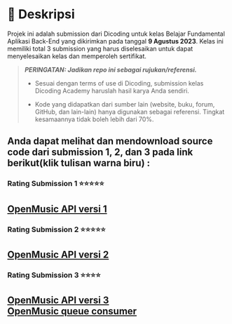 # 📃 Deskripsi

Projek ini adalah submission dari Dicoding untuk kelas Belajar Fundamental Aplikasi Back-End yang dikirimkan pada tanggal <b>9 Agustus 2023</b>. Kelas ini memiliki total 3 submission yang harus diselesaikan untuk dapat menyelesaikan kelas dan memperoleh sertifikat.

> **_PERINGATAN: Jadikan repo ini sebagai rujukan/referensi._**
>
> - Sesuai dengan terms of use di Dicoding, submission kelas Dicoding Academy haruslah hasil karya Anda sendiri.
>
> - Kode yang didapatkan dari sumber lain (website, buku, forum, GitHub, dan lain-lain) hanya digunakan sebagai referensi. Tingkat kesamaannya tidak boleh lebih dari 70%.

## Anda dapat melihat dan mendownload source code dari submission 1, 2, dan 3 pada link berikut(klik tulisan warna biru) : 

### Rating Submission 1 ⭐⭐⭐⭐⭐
## [OpenMusic API versi 1](https://github.com/indrayyana/Dicoding-Backend-Fundamental-Submission/tree/versi_1) 

### Rating Submission 2 ⭐⭐⭐⭐⭐ 
## [OpenMusic API versi 2](https://github.com/indrayyana/Dicoding-Backend-Fundamental-Submission/tree/versi_2) 

### Rating Submission 3 ⭐⭐⭐⭐
## [OpenMusic API versi 3](https://github.com/indrayyana/Dicoding-Backend-Fundamental-Submission/tree/master/open-music-back-end) <br>[OpenMusic queue consumer](https://github.com/indrayyana/Dicoding-Backend-Fundamental-Submission/tree/master/open-music-queue-consumer) 

